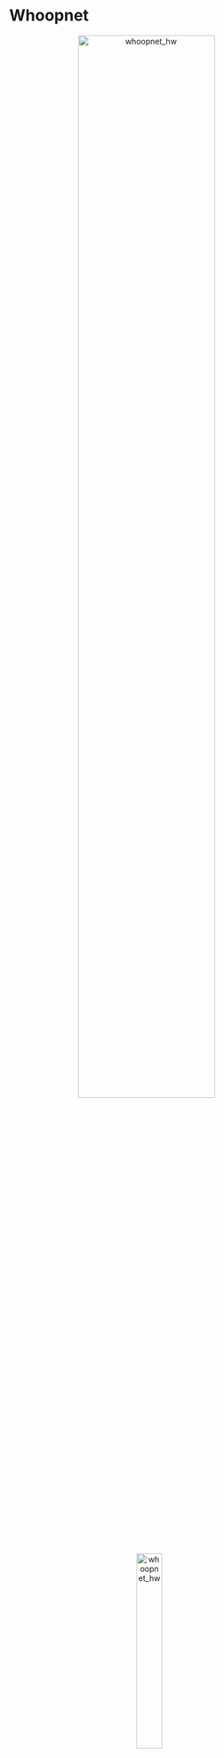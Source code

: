 # Whoopnet
<div align="center">
  <img src="https://github.com/user-attachments/assets/7331890b-623d-4bba-9e12-3f2614ad0907" alt="whoopnet_hw" width="70%" style="display:inline-block; margin-right: 10px;">
  <img src="https://github.com/user-attachments/assets/414608c7-fce0-4ee1-b526-d78d7cb91b39" alt="whoopnet_hw" width="30%" style="display:inline-block;">
</div>

___
Whoopnet enables tiny FPV drones to operate autonomously by leveraging offboard neural networks. It facilitates the processing of raw visual and inertial data while providing the interface to deliver RC flight commands for classical and ai driven control.

While compatible with any unmodified FPV multirotor that supports ELRS, HDZero and Betaflight, the project focuses on targeting sub-25-gram vehicles and advancing capabilities via offboard compute.

This flexibility allows your 20g robot to have a 20kg brain.

Read the [docs](https://github.com/nfreq/whoopnet/wiki).
## Goals
* Stable State Estimation with VINS (Visual-Inertial Navigation)
* Reproduce [Deep Drone Acrobatics](https://arxiv.org/pdf/2006.05768) with a **tiny whoop** and offboard compute.

## Challenges
* Un-syncronized Camera and IMU feeds
* Low Frequency IMU (~100hz)
* Rolling Shutter Camera
* ELRS Telemetry Bandwidth
* Noise

* Murphy

## Strategy
* Betaflight FC firmware modifications:
  1. Telemetry: Disable Existing Telemetry. Send raw IMU CRSF telemetry packets @ ~100hz (include FC RTC timestamp)
  2. OSD: Increase OSD Refresh Rate to 30hz and send FC RTC timestamp (data intake will extract via OCR)
     
* ELRS v3 F1000HZ to support the new telemetry bandwidth requirements
  
* ROS2 timestamps in IMU and Camera topics will use FC RTC timestamp to keep the data as synchronized as possible
